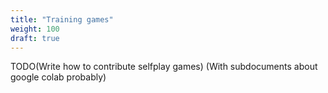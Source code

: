 ```yaml
---
title: "Training games"
weight: 100
draft: true
---
```


TODO(Write how to contribute selfplay games)
(With subdocuments about google colab probably)